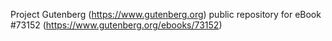 Project Gutenberg (https://www.gutenberg.org) public repository
for eBook #73152 (https://www.gutenberg.org/ebooks/73152)
